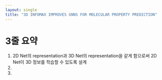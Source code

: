 ```yaml
---
layout: single
title: "3D INFOMAX IMPROVES GNNS FOR MOLECULAR PROPERTY PREDICTION"
---
```


# 3줄 요약
1. 2D Net의 representation과 3D Net의 representation을 같게 함으로써 2D Net이 3D 정보를 학습할 수 있도록 설계
2. 
3. 
